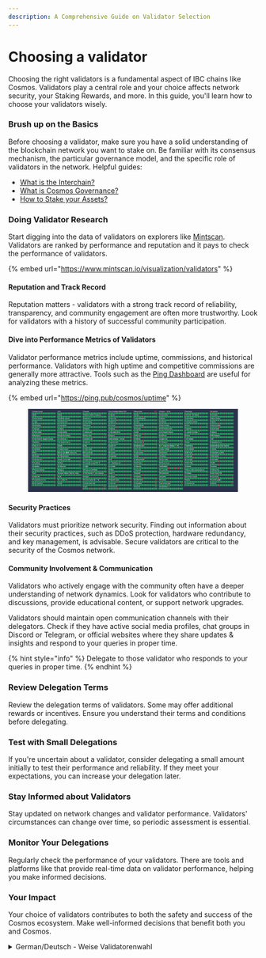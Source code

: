 ```yaml
---
description: A Comprehensive Guide on Validator Selection
---
```


# Choosing a validator

Choosing the right validators is a fundamental aspect of IBC chains like Cosmos. Validators play a central role and your choice affects network security, your Staking Rewards, and more. In this guide, you'll learn how to choose your validators wisely.



### **Brush up on the Basics**

Before choosing a validator, make sure you have a solid understanding of the blockchain network you want to stake on. Be familiar with its consensus mechanism, the particular governance model, and the specific role of validators in the network. Helpful guides:

* [What is the Interchain?](../../what-is-the-interchain/) &#x20;
* [What is Cosmos Governance?](cosmos-governance.md)
* [How to Stake your Assets?](../creating-and-securing-your-cosmos-wallet/staking-your-assets-via-keplr-wallet.md)



### **Doing Validator Research**

Start digging into the data of validators on explorers like [Mintscan](https://www.mintscan.io/visualization/validators). Validators are ranked by performance and reputation and it pays to check the performance of validators.&#x20;

{% embed url="https://www.mintscan.io/visualization/validators" %}

#### **Reputation and Track Record**

Reputation matters - validators with a strong track record of reliability, transparency, and community engagement are often more trustworthy. Look for validators with a history of successful community participation.

#### **Dive into Performance Metrics of Validators**

Validator performance metrics include uptime, commissions, and historical performance. Validators with high uptime and competitive commissions are generally more attractive. Tools such as the [Ping Dashboard](https://ping.pub/cosmos/uptime) are useful for analyzing these metrics.

{% embed url="https://ping.pub/cosmos/uptime" %}

<figure><img src="../../../.gitbook/assets/image (2).png" alt=""><figcaption></figcaption></figure>

#### **Security Practices**

Validators must prioritize network security. Finding out information about their security practices, such as DDoS protection, hardware redundancy, and key management, is advisable. Secure validators are critical to the security of the Cosmos network.



#### **Community Involvement & Communication**

Validators who actively engage with the community often have a deeper understanding of network dynamics. Look for validators who contribute to discussions, provide educational content, or support network upgrades.

Validators should maintain open communication channels with their delegators. Check if they have active social media profiles, chat groups in Discord or Telegram, or official websites where they share updates & insights and respond to your queries in proper time.

{% hint style="info" %}
Delegate to those validator who responds to your queries in proper time.&#x20;
{% endhint %}



### **Review Delegation Terms**

Review the delegation terms of validators. Some may offer additional rewards or incentives. Ensure you understand their terms and conditions before delegating.



### **Test with Small Delegations**

If you're uncertain about a validator, consider delegating a small amount initially to test their performance and reliability. If they meet your expectations, you can increase your delegation later.



### **Stay Informed about Validators**

Stay updated on network changes and validator performance. Validators' circumstances can change over time, so periodic assessment is essential.

### **Monitor Your Delegations**

Regularly check the performance of your validators. There are tools and platforms like that provide real-time data on validator performance, helping you make informed decisions.



### Your Impact

Your choice of validators contributes to both the safety and success of the Cosmos ecosystem. Make well-informed decisions that benefit both you and Cosmos.



<details>

<summary>German/Deutsch - Weise Validatorenwahl</summary>

### Leitfaden zur Auswahl von Validatoren

Die Wahl der richtigen Validatoren ist ein grundlegender Aspekt von PoS-Blockchain-Netzwerken wie Cosmos. Validatoren spielen eine zentrale Rolle. Ihre Wahl beeinflusst die Sicherheit des Netzwerks, deine Staking Rewards und vieles mehr. In diesem Leitfaden erfährst du, wie du Validatoren klug auswählst.



### **Grundlagen auffrischen**

Bevor du dich für einen Validator entscheidest, solltest du sicherstellen, dass du ein solides Verständnis des Blockchain-Netzwerks hast, in dem du staken möchtest.

Sei vertraut mit dessen Konsensmechanismus, dem jeweiligem Governance-Modell und der spezifischen Rolle der Validatoren im Netzwerk.&#x20;

Hilfreiche Leitfäden:

* [What is the Interchain?](../../what-is-the-interchain/) &#x20;
* [How to Stake your Assets?](../creating-and-securing-your-cosmos-wallet/staking-your-assets-via-keplr-wallet.md)
* [What is Cosmos Governance?](cosmos-governance.md)

Um mit der Validatorensuche zu beginnen, sind sowohl die offiziellen Websites des jeweiligen IBC-Projekts als auch Explorer wie [Mintscan](https://www.mintscan.io/visualization/validators) exzellente Startpunkte.&#x20;

Es zahlt sich aus, die Leistung der Validierer zu überprüfen. Die Validatoren werden in der Regel nach Leistung und Ruf eingestuft.&#x20;

#### Reputation und **Track Record prüfen**

Zugleich is Reputation wichtig: Validatoren mit einer starken Erfolgsbilanz in Bezug auf Ihre Zuverlässigkeit, Transparenz und Community-Engagement sind oft vertrauenswürdiger einzustufen.&#x20;

#### **Performancemetriken der Validatoren sichten**

Zu den Leistungskennzahlen der Validatoren zählen Uptime, Commissions und die historische Performance. Validatoren mit hoher Uptime und wettbewerbsfähigen Commissions sind im Allgemeinen attraktiver. Tools wie das [Ping Dashboard](https://ping.pub/cosmos/uptime) sind nützlich, um diese Kennzahlen zu analysieren.

<img src="../../../.gitbook/assets/image (2).png" alt="" data-size="original">

#### Sicherheitspraktiken

Validatoren müssen der Netzwerksicherheit Vorrang einräumen. Informationen zu ihren Sicherheitspraktiken herauszufinden, wie z.B. DDoS-Schutz, Hardware-Redundanz und Schlüsselverwaltung, ist ratsam. Sichere Validatoren sind entscheidend für die Sicherheit des Cosmos Netzwerks.



#### Engagement in der Community & Kommunikation

Sich aktiv beteiligende Validatoren haben oft ein besseres Verständnis für die Dynamik des Netzwerks. Begibg dich auf die Suche nach Validatoren, die zu Diskussionen beitragen, Bildungsinhalte bereitstellen oder Netzwerk-Upgrades unterstützen.&#x20;

Validatoren sollten zugleich offene Kommunikationskanäle mit ihren Delegatoren unterhalten: Achte auf aktive Social-Media-Profile, Chat-Gruppen in Discord oder Telegram oder offizielle Websites. Nutze erste Anlaufpunkte, um Neues zu erfahren und dich mit anderen auszutauschen.



#### Delegationsbedingungen überprüfen

Überprüfe die Delegierungsbedingungen der Validatoren. Einige bieten zusätzliche Belohnungen oder Anreize. Vergewissere dich jedoch stets, dass du etwaige Bedingungen von diesen verstanden hast, bevor du delegierst.



### **T**est mit kleinen Delegationen

Falls du dir bei einem Validator unsicher sein soltest, empfiehlt es sich, zunächst einen kleinen Betrag zu delegieren, um dessen Leistung und Zuverlässigkeit zu testen.&#x20;

Wenn der Validtor deine Erwartungen erfüllt, kannst du Delegationen jederzeit erhöhen.



### Validator im Auge behalten

Halte dich regelmäßig über die Leistung der Validatoren auf dem Laufenden. Die Situation der Validatoren kann sich im Laufe der Zeit ändern, daher ist eine regelmäßige Bewertung wichtig. Es gibt Tools und Plattformen, die Echtzeitdaten über die Leistung von Validatoren liefern und dirn helfen, fundierte Entscheidungen zu treffen.



### Dein Impact

Deine Wahl der Validatoren trägt sowohl zur Sicherheit als auch zum Erfolg des Cosmos-Ökosystems bei. Triff gut fundierte Entscheidungen, die sowohl dir als auch Cosmos zugute kommen.

</details>
